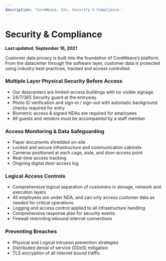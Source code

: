 ```yaml
---
description: 'CoreWeave, Inc. Security & Compliance.'
---
```


# Security & Compliance

**Last updated: September 16, 2021**

Customer data privacy is built into the foundation of CoreWeave’s platform. From the datacenter through the software layer, customer data is protected using industry best practices, tracked and access controlled. 

### **Multiple Layer Physical Security Before Access**

* Our datacenters are limited-access buildings with no visible signage.
* 24/7/365 Security guard at the entryway
* Photo ID verification and sign-in / sign-out with automatic background checks required for entry
* Biometric access & signed NDAs are required for employees
* All guests and vendors must be accompanied by a staff member

### **Access Monitoring & Data Safeguarding**

* Paper documents shredded on-site
* Locked and secure infrastructure and communication cabinets
* Cameras positioned at each cage, aisle, and door-access point
* Real-time access tracking
* Ongoing digital door-access log

### **Logical Access Controls**

* Comprehensive logical separation of customers in storage, network and execution layers
* All employees are under NDA, and can only access customer data as needed for critical operations
* Logging and access control applied to all infrastructure handling
* Comprehensive response plan for security events
* Firewall restricting inbound internet connections

### **Preventing Breaches**

* Physical and Logical intrusion prevention strategies
* Distributed denial of service \(DDoS\) mitigation
* TLS encryption of all internet bound traffic

